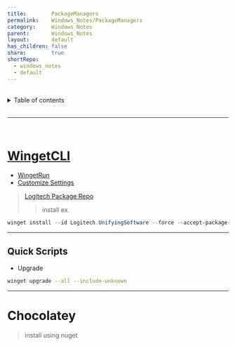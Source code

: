 ```yaml
---
title:        PackageManagers  
permalink:    Windows_Notes/PackageManagers  
category:     Windows_Notes  
parent:       Windows_Notes  
layout:       default  
has_children: false  
share:        true  
shortRepo:  
  - windows_notes  
  - default  
---
```

  
  
<br/>  
  
<details markdown="block">  
<summary>  
Table of contents  
</summary>  
{: .text-delta }  
1. TOC  
{:toc}  
</details>  
  
<br/>  
  
***  
  
<br/>  
  
# [WingetCLI](https://github.com/microsoft/winget-cli)  
  
- [WingetRun](https://github.com/winget-run)  
- [Customize Settings](https://github.com/microsoft/winget-cli/blob/master/doc/Settings.md)  
  
> [Logitech Package Repo](https://github.com/microsoft/winget-pkgs/tree/master/manifests/l/Logitech/UnifyingSoftware)  
>> install ex.  
  
```powershell  
winget install --id Logitech.UnifyingSoftware --force --accept-package-agreements --accept-source-agreements -h -l "C:\Users\Brandon003842\LogiTech"  
```  
  
--- 
  
## Quick Scripts  
  
- Upgrade  
  
```bash  
winget upgrade --all --include-unknown  
```  
  
***  
  
# Chocolatey  
  
> install using nuget